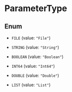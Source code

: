 
# ParameterType

## Enum


* `FILE` (value: `"File"`)

* `STRING` (value: `"String"`)

* `BOOLEAN` (value: `"Boolean"`)

* `INT64` (value: `"Int64"`)

* `DOUBLE` (value: `"Double"`)

* `LIST` (value: `"List"`)



